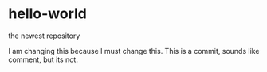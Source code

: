 # hello-world
the newest repository 

I am changing this because I must change this. This is a commit, sounds like comment, but its not. 
